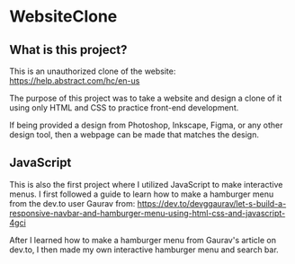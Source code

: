 # WebsiteClone

## What is this project?

This is an unauthorized clone of the website:
https://help.abstract.com/hc/en-us

The purpose of this project was to take a website and design a clone of it using only HTML and CSS to practice front-end development.

If being provided a design from Photoshop, Inkscape, Figma, or any other design tool, then a webpage can be made that matches the design.

## JavaScript

This is also the first project where I utilized JavaScript to make interactive menus. I first followed a guide to learn how to make a hamburger menu from the dev.to user Gaurav from:
https://dev.to/devggaurav/let-s-build-a-responsive-navbar-and-hamburger-menu-using-html-css-and-javascript-4gci

After I learned how to make a hamburger menu from Gaurav's article on dev.to, I then made my own interactive hamburger menu and search bar.
